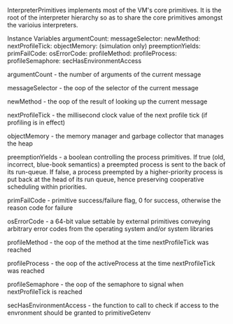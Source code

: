 InterpreterPrimitives implements most of the VM's core primitives.  It is the root of the interpreter hierarchy so as to share the core primitives amongst the varioius interpreters.

Instance Variables
	argumentCount:			<Integer>
	messageSelector:			<Integer>
	newMethod:				<Integer>
	nextProfileTick:				<Integer>
	objectMemory:				<ObjectMemory> (simulation only)
	preemptionYields:			<Boolean>
	primFailCode:				<Integer>
	osErrorCode:				<Integer>
	profileMethod:				<Integer>
	profileProcess:				<Integer>
	profileSemaphore:			<Integer>
	secHasEnvironmentAccess <Integer>

argumentCount
	- the number of arguments of the current message

messageSelector
	- the oop of the selector of the current message

newMethod
	- the oop of the result of looking up the current message

nextProfileTick
	- the millisecond clock value of the next profile tick (if profiling is in effect)

objectMemory
	- the memory manager and garbage collector that manages the heap

preemptionYields
	- a boolean controlling the process primitives.  If true (old, incorrect, blue-book semantics) a preempted process is sent to the back of its run-queue.  If false, a process preempted by a higher-priority process is put back at the head of its run queue, hence preserving cooperative scheduling within priorities.

primFailCode
	- primitive success/failure flag, 0 for success, otherwise the reason code for failure

osErrorCode
	- a 64-bit value settable by external primitives conveying arbitrary error codes from the operating system and/or system libraries

profileMethod
	- the oop of the method at the time nextProfileTick was reached

profileProcess
	- the oop of the activeProcess at the time nextProfileTick was reached

profileSemaphore
	- the oop of the semaphore to signal when nextProfileTick is reached

secHasEnvironmentAccess
	- the function to call to check if access to the envronment should be granted to primitiveGetenv
